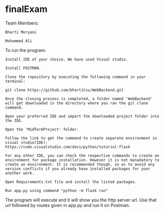 # finalExam



Team Members:

    Bharti Moryani

    Mohammed Ali

To run the program:

    Install IDE of your choice. We have used Visual studio.

    Install POSTMAN.

    Clone the repository by executing the following command in your terminal:

    git clone https://github.com/bhartiCsu/WebBackend.git

    Once the cloning process is completed, a folder named 'WebBackend' will get downloaded in the directory where you ran the git clone command.

    Open your preferred IDE and import the downloaded project folder into the IDE.

    Open the 'MidTermProject' folder.

    Follow the link to get the command to create separate environment in visual studio(IDE): https://code.visualstudio.com/docs/python/tutorial-flask

    For any other IDE, you can check the respective commands to create an environment for package installation. However it is not manadatory to create an environment. It is recommended though, so as to avoid any version conflicts if you already have installed packages for your another work.

    Open Requirements.txt file and install the listed packages.

    Run app.py using command "python -m flask run"

The program will execute and it will show you the http server url. Use that url followed by routes given in app.py and run it on Postman.
